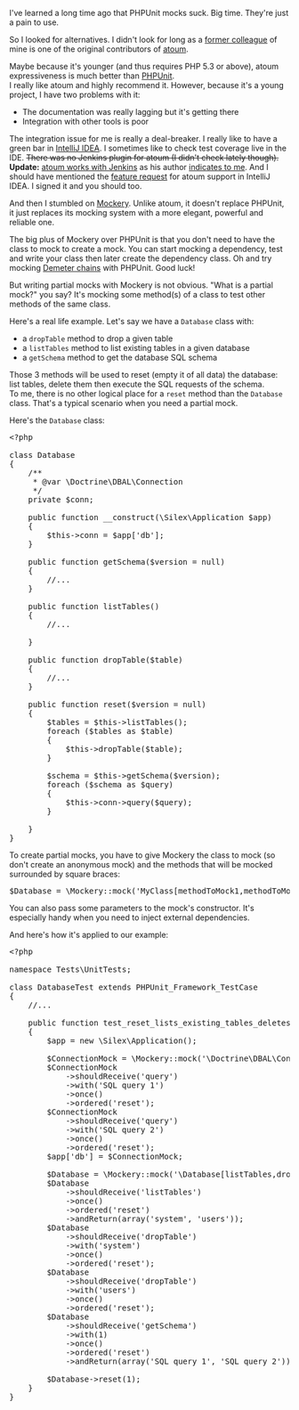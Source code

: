 I've learned a long time ago that PHPUnit mocks suck. Big time. They're just a pain to use.

So I looked for alternatives. I didn't look for long as a [former colleague](https://github.com/fdussert) of mine is one of the original contributors of [atoum](https://github.com/atoum/atoum).

Maybe because it's younger (and thus requires PHP 5.3 or above), atoum expressiveness is much better than [PHPUnit](https://github.com/sebastianbergmann/phpunit).  
I really like atoum and highly recommend it. However, because it's a young project, I have two problems with it:

* The documentation was really lagging but it's getting there
* Integration with other tools is poor

The integration issue for me is really a deal-breaker. I really like to have a green bar in [IntelliJ IDEA](http://www.jetbrains.com/idea/). I sometimes like to check test coverage live in the IDE. <span style="text-decoration: line-through;">There was no Jenkins plugin for atoum (I didn't check lately though).</span>  
**Update:** [atoum works with Jenkins](https://github.com/atoum/atoum/wiki/atoum-et-Jenkins-(ou-Hudson)) as his author [indicates to me](https://twitter.com/mageekguy/status/290863062636969984). And I should have mentioned the [feature request](http://blog.mageekbox.net/?post/2012/11/07/You-use-atoum-and-PhpStorm) for atoum support in IntelliJ IDEA. I signed it and you should too.

And then I stumbled on [Mockery](https://github.com/padraic/mockery). Unlike atoum, it doesn't replace PHPUnit, it just replaces its mocking system with a more elegant, powerful and reliable one.

The big plus of Mockery over PHPUnit is that you don't need to have the class to mock to create a mock. You can start mocking a dependency, test and write your class then later create the dependency class. Oh and try mocking [Demeter chains](https://github.com/padraic/mockery#mocking-demeter-chains-and-fluent-interfaces) with PHPUnit. Good luck!

But writing partial mocks with Mockery is not obvious. "What is a partial mock?" you say? It's mocking some method(s) of a class to test other methods of the same class.

Here's a real life example. Let's say we have a `Database` class with:

* a `dropTable` method to drop a given table
* a `listTables` method to list existing tables in a given database
* a `getSchema` method to get the database SQL schema

Those 3 methods will be used to reset (empty it of all data) the database: list tables, delete them then execute the SQL requests of the schema.  
To me, there is no other logical place for a `reset` method than the `Database` class. That's a typical scenario when you need a partial mock.  

Here's the `Database` class:

<pre class="prettyprint lang-php">
&lt;?php
 
class Database
{
    /**
     * @var \Doctrine\DBAL\Connection
     */
    private $conn;
 
    public function __construct(\Silex\Application $app)
    {
        $this->conn = $app['db'];
    }
 
    public function getSchema($version = null)
    {
        //...
    }
 
    public function listTables()
    {
        //...
 
    }
 
    public function dropTable($table)
    {
        //...
    }
 
    public function reset($version = null)
    {
        $tables = $this->listTables();
        foreach ($tables as $table)
        {
            $this->dropTable($table);
        }
 
        $schema = $this->getSchema($version);
        foreach ($schema as $query)
        {
            $this->conn->query($query);
        }
 
    }
}
</pre>

To create partial mocks, you have to give Mockery the class to mock (so don't create an anonymous mock) and the methods that will be mocked surrounded by square braces:

<pre class="prettyprint lang-php">$Database = \Mockery::mock('MyClass[methodToMock1,methodToMock2]', array('constructor parameter 1', 'constructor parameter 2'))</pre>

You can also pass some parameters to the mock's constructor. It's especially handy when you need to inject external dependencies.

And here's how it's applied to our example:

<pre class="prettyprint lang-php">
&lt;?php

namespace Tests\UnitTests;

class DatabaseTest extends PHPUnit_Framework_TestCase
{
    //...

    public function test_reset_lists_existing_tables_deletes_them_then_create_a_new_schema()
    {
        $app = new \Silex\Application();

        $ConnectionMock = \Mockery::mock('\Doctrine\DBAL\Connection');
        $ConnectionMock
            ->shouldReceive('query')
            ->with('SQL query 1')
            ->once()
            ->ordered('reset');
        $ConnectionMock
            ->shouldReceive('query')
            ->with('SQL query 2')
            ->once()
            ->ordered('reset');
        $app['db'] = $ConnectionMock;

        $Database = \Mockery::mock('\Database[listTables,dropTable, getSchema]', array($app));
        $Database
            ->shouldReceive('listTables')
            ->once()
            ->ordered('reset')
            ->andReturn(array('system', 'users'));
        $Database
            ->shouldReceive('dropTable')
            ->with('system')
            ->once()
            ->ordered('reset');
        $Database
            ->shouldReceive('dropTable')
            ->with('users')
            ->once()
            ->ordered('reset');
        $Database
            ->shouldReceive('getSchema')
            ->with(1)
            ->once()
            ->ordered('reset')
            ->andReturn(array('SQL query 1', 'SQL query 2'));

        $Database->reset(1);
    }
}
</pre>
